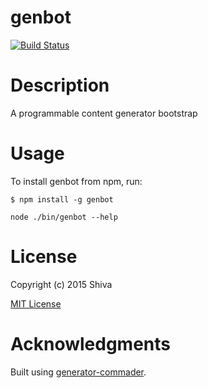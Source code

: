 genbot
=============

[![Build Status](https://travis-ci.org/shiva/genbot.svg?branch=master)](https://travis-ci.org/shiva/genbot)

# Description

A programmable content generator bootstrap

# Usage

To install genbot from npm, run:

```
$ npm install -g genbot
```

```node ./bin/genbot --help```

# License

Copyright (c) 2015 Shiva

[MIT License](http://en.wikipedia.org/wiki/MIT_License)

# Acknowledgments

Built using [generator-commader](https://github.com/Hypercubed/generator-commander).
